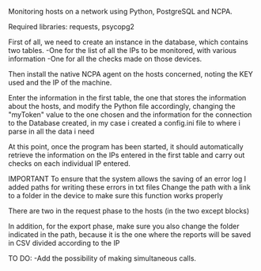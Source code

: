 Monitoring hosts on a network using Python, PostgreSQL and NCPA.


Required libraries: requests, psycopg2

First of all, we need to create an instance in the database, which contains two tables.
  -One for the list of all the IPs to be monitored, with various information
  -One for all the checks made on those devices.



Then install the native NCPA agent on the hosts concerned, noting the KEY used and the IP of the machine.

Enter the information in the first table, the one that stores the information about the hosts, and modify the Python file accordingly, changing the "myToken" value to the one chosen and the information for the connection to the Database created, in my case i created a config.ini file to where i parse in all the data i need

At this point, once the program has been started, it should automatically retrieve the information on the IPs entered in the first table and carry out checks on each individual IP entered.


IMPORTANT
To ensure that the system allows the saving of an error log I added paths for writing these errors in txt files
Change the path with a link to a folder in the device to make sure this function works properly

There are two in the request phase to the hosts (in the two except blocks)

In addition, for the export phase, make sure you also change the folder indicated in the path, because it is the one where the reports will be saved in CSV divided according to the IP





TO DO:
-Add the possibility of making simultaneous calls.
